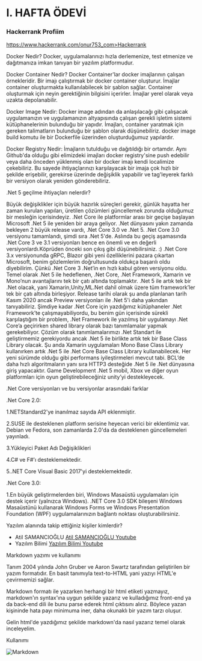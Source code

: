 <h1>I. HAFTA ÖDEVİ</h1>
<h3> Hackerrank Profiim</h3>
<a href="https://www.hackerrank.com/onur753_com" target="_blank">https://www.hackerrank.com/onur753_com>Hackerrank</a>

Docker Nedir? 
Docker, uygulamalarınızı hızla derlemenize, test etmenize ve dağıtmanıza imkan tanıyan bir yazılım platformudur.

Docker Container Nedir? 
Docker Container'lar docker imajlarının çalışan örnekleridir. Bir imajı çalıştırmak bir docker container oluşturur. İmajlar container oluşturmakta kullanılabilecek bir şablon sağlar. Container oluşturmak için neyin gerektiğinin bilgisini içerirler. İmajlar yerel olarak veya uzakta depolanabilir.

Docker Image Nedir:
Docker image adından da anlaşılacağı gibi çalışacak uygulamanızın ve uygulamanızın altyapısında çalışan gerekli işletim sistemi kütüphanelerinin bulunduğu bir yapıdır. İmajları, container yaratmak için gereken talimatların bulunduğu bir şablon olarak düşünebiliriz. docker image build komutu ile bir Dockerfile üzerinden oluşturduğumuz yapılardır.

Docker Registry Nedir:
İmajların tutulduğu ve dağıtıldığı bir ortamdır. Aynı Github'da olduğu gibi elimizdeki imajları docker registry'sine push edebilir veya daha önceden yüklenmiş olan bir docker imajı kendi localimize çekebiliriz. Bu sayede ihtiyaçlarınızı karşılayacak bir imaja çok hızlı bir şekilde erişebilir, gerekirse üzerinde değişiklik yapabilir ve tag'leyerek farklı bir versiyon olarak yeniden gönderebiliriz.


.Net 5 geçilme ihtiyaçları nelerdir?

Büyük değişiklikler için büyük hazırlık süreçleri gerekir, günlük hayatta her zaman kurulan yapıları, üretilen çözümleri güncellemek zorunda olduğumuz bir mesleğin içerisindeyiz.
.Net Core ile platformlar arası bir geçişe başlayan Microsoft .Net 5 ile
yeniden bir araya geliyor.
.Net dünyasını yakın zamanda bekleyen 2 büyük release vardı, .Net Core 3.0 ve .Net 5.
.Net Core 3.0 versiyonu tamamlandı, şimdi sıra .Net 5'de.
Aslında bu geçiş aşamasında .Net Core 3 ve 3.1 versiyonları bence en önemli ve en değerli versiyonlardı.Köprüden önceki son çıkış gibi düşünebilirsiniz. :)
.Net Core 3.x versiyonunda gRPC, Blazor gibi yeni özelliklerini pazara çıkartan Microsoft, benim gözlemlerim doğrultusunda oldukça başarılı oldu diyebilirim. Çünkü .Net Core 3 .Net’in en hızlı kabul gören versiyonu oldu.
Temel olarak .Net 5 ile hedeflenen, .Net Core, .Net Framework, Xamarin ve Mono’nun avantajlarını tek bir çatı altında toplamaktır.
.Net 5 ile artık tek bir .Net olacak, yani Xamarin,Unity,ML.Net dahil olmak üzere tüm framework’ler tek bir çatı altında birleşiyor.
Release tarihi olarak şu anda planlanan tarih Kasım 2020 ancak Preview versiyonları ile .Net 5'i daha yakından tanıyabiliriz.
Şimdiye kadar .Net Core için yazdığımız kütüphaneler .Net Framework’te çalışmayabiliyordu, bu benim gün içerisinde sürekli karşılaştığım bir problem, .Net Framework ile yazılmış bir uygulamayı .Net Core’a geçirirken shared library olarak bazı tanımlamalar yapmak gerekebiliyor.
Çözüm olarak tanımlamalarımızı .Net Standart ile geliştirmemiz gerekiyordu ancak .Net 5 ile birlikte artık tek bir Base Class Library olacak.
Şu anda Xamarin uygulamaları Mono Base Class Library kullanırken artık .Net 5 ile .Net Core Base Class Library kullanabilecek.
Her yeni sürümde olduğu gibi performans iyileştirmeleri mevcut tabi.
BCL’de daha hızlı algoritmaların yanı sıra HTTP3 desteğide .Net 5 ile .Net dünyasına giriş yapacaktır.
Game Development
.Net 5 mobil, Xbox ve diğer oyun platformları için oyun geliştirebileceğiniz unity’yi destekleyecek.


.Net Core versiyonları ve bu versiyonlar arasındaki farklar

.Net Core 2.0:

1.NETStandard2'ye inanılmaz sayıda API eklenmiştir.

2.SUSE ile desteklenen platform serisine heyecan verici bir eklentimiz var. Debian ve Fedora, son zamanlarda 2.0'da da desteklenen güncellemeleri yayınladı.

3.Yükleyici Paket Adı Değişiklikleri

4.C# ve F#'ı desteklemektedir.

5..NET Core Visual Basic 2017'yi desteklemektedir.

.Net Core 3.0:

1.En büyük geliştirmelerden biri, Windows Masaüstü uygulamaları için destek içerir (yalnızca Windows). .NET Core 3.0 SDK bileşeni Windows Masaüstünü kullanarak Windows Forms ve Windows Presentation Foundation (WPF) uygulamalarınızın bağlantı noktası oluşturabilirsiniz.


Yazılım alanında takip ettiğiniz kişiler kimlerdir?
<ul>
  <li>Atil SAMANCIOĞLU <a href="https://www.youtube.com/channel/UCnmAu7FF7LeoyTozrMVtTxQ" target="_blank">Atil SAMANCIOĞLU Youtube</a></li>
  <li>Yazılım Bilimi <a href="https://www.youtube.com/channel/UCZNZj3mkdCGJfCoKyl4bSYQ" target="_blank">Yazılım Bilimi  Youtube</a></li> 
</ul>

Markdown yazımı ve kullanımı

Tanım
2004 yılında John Gruber ve Aaron Swartz tarafından geliştirilen bir yazım formatıdır. En basit tanımıyla text-to-HTML yani yazıyı HTML'e çevirmemizi sağlar.

Markdown formatı ile yazarken herhangi bir html etiketi yazmayız, markdown'ın syntax'ına uygun şekilde yazarız ve kulladığımız front-end ya da back-end dili ile bunu parse ederek html çıktısını alırız. Böylece yazan kişininde hata payı minimuma iner, daha okunaklı bir yazım tarzı oluşur.

Gelin html'de yazdığımız şekilde markdown'da nasıl yazarız temel olarak inceleyelim.

Kullanımı

<img src="https://images.dnomia.com/ceaksan/r-markdown.jpg" alt="Markdown" title="Markdown Trendline">



